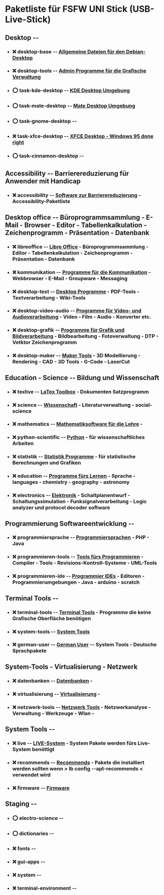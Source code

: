# Paketliste für FSFW UNI Stick (USB-Live-Stick)

##  Desktop  --

- ### :x:  desktop-base  -- [Allgemeine Dateien für den Debian-Desktop](../common_package-lists/desktop-base.md)

- ### :x:  desktop-tools  -- [Admin Programme für die Grafische Verwaltung](../common_package-lists/desktop-tools.md)

- ### :o:  task-kde-desktop  -- [KDE Desktop Umgebung](../common_package-lists/task-kde-desktop.md)

[//]: # ( gerd: schlägt mate als Desktop vor - benötigt weniger Ressourcen )
[//]: # ( beim testen ist mir aufgefallen: )
[//]: # ( - Images mit KDE-Desktop booten erst wenn die Speicheroption >> kvm -m 1024 << benutzt wird)
[//]: # ( - Images mit Mate-Desktop mit der Speicheroption >> kvm -m 256 <<, für Firefox scheint das aber zu wenig Speicher zu sein - dieser startet nicht - Last geht nach oben )
[//]: # ( - mit der Speicheroption -m 512 geht es gerade so )
[//]: # ( Bemerkung: es wird derzeit keine "Swap Partition" benutzt - sollte man darüber nachdenken ? )
- ### :o:  task-mate-desktop  -- [Mate Desktop Umgebung](../common_package-lists/task-mate-desktop.md)

- ### :o:  task-gnome-desktop  --

- ### :x:  task-xfce-desktop  -- [XFCE Desktop - Windows 95 done right](../common_package-lists/task-xfce-desktop.md)

- ### :o:  task-cinnamon-desktop  --

##  Accessibility  -- Barrierereduzierung für Anwender mit Handicap

- ### :x:  accessibility  -- [Software zur Barrierereduzierung](../common_package-lists/accessibility.md) - Accessibility-Paketliste


##  Desktop office  -- Büroprogrammsammlung - E-Mail - Browser - Editor - Tabellenkalkulation - Zeichenprogramm - Präsentation - Datenbank

- ### :x:  libreoffice  -- [Libre Office](../common_package-lists/libreoffice.md) - Büroprogrammsammlung - Editor - Tabellenkalkulation - Zeichenprogramm - Präsentation - Datenbank

- ### :x:  kommunikation  -- [Programme für die Kommunikation](../common_package-lists/kommunikation.md) - Webbrowser - E-Mail - Groupware - Messaging

- ### :x:  desktop-text  -- [Desktop Programme](../common_package-lists/desktop-text.md) - PDF-Tools - Textverarbeitung - Wiki-Tools

- ### :x:  desktop-video-audio  -- [Programme für Video- und Audioverarbeitung](../common_package-lists/desktop-video-audio.md) - Video - Film - Audio - Konverter etc.

- ### :x:  desktop-grafik  -- [Programme für Grafik und Bildverarbeitung](../common_package-lists/desktop-grafik.md) - Bildbearbeitung - Fotoverwaltung - DTP - Vetktor Zeichenprogramm

- ### :x:  desktop-maker  --  [Maker Tools](../common_package-lists/desktop-maker.md) -  3D Modellierung - Rendering - CAD - 3D Tools - G-Code - LaserCut


##  Education - Science  --  Bildung und Wissenschaft

- ### :x:  texlive  -- [LaTex Toolbox](../common_package-lists/texlive.md)  - Dokumenten Satzprogramm

- ### :x:  science  -- [Wissenschaft](../common_package-lists/science.md) - Literaturverwaltung - social-science

- ### :x:  mathematics  --  [Mathematiksoftware für die Lehre](../common_package-lists/mathematics.md) -

- ### :x:  python-scientific  --  [Python](../common_package-lists/python-scientific.md) - für wissenschaftliches Arbeiten

- ### :x:  statistik  --  [Statistik Programme](../common_package-lists/statistik.md) - für statistische Berechnungen und Grafiken

- ### :x:  education  -- [Programme fürs Lernen](../common_package-lists/education.md) - Sprache - languages - chemistry - geography - astronomy

- ### :x:  electronics  -- [Elektronik](../common_package-lists/electronics.md) - Schaltplanentwurf - Schaltungssimulation - Funksignalverarbeitung - Logic analyzer und protocol decoder software


##  Programmierung Softwareentwicklung  --

- ### :x:  programmiersprache  -- [Programmiersprachen](../common_package-lists/programmiersprache.md) - PHP - Java

- ### :x:  programmieren-tools  -- [Tools fürs Programmieren](../common_package-lists/programmieren-tools.md) - Compiler - Tools - Revisions-Kontroll-Systeme - UML-Tools

- ### :x:  programmieren-ide  --  [Programmier IDEs](../common_package-lists/programmieren-ide.md) - Editoren - Programmierumgebungen - Java - arduino - scratch


##  Terminal Tools  --

- ### :x:  terminal-tools  -- [Terminal Tools](../common_package-lists/terminal-tools.md) - Programme die keine Grafische Oberfläche benötigen

- ### :x:  system-tools  -- [System Tools](../common_package-lists/system-tools.md)

- ### :x:  german-user  -- [German User](../common_package-lists/german-user.md)  -- System Tools - Deutsche Sprachpakete


##  System-Tools - Virtualisierung - Netzwerk

- ### :x:  datenbanken  -- [Datenbanken](../common_package-lists/datenbanken.md) -

- ### :x:  virtualisierung  -- [Virtualisierung](../common_package-lists/virtualisierung.md) -

- ### :x:  netzwerk-tools  -- [Netzwerk Tools](../common_package-lists/netzwerk-tools.md) - Netzwerkanalyse - Verwaltung - Werkzeuge - Wlan -


##  System Tools  --

- ### :x:  live  -- [LIVE-System](../common_package-lists/live.md) - System Pakete werden fürs Live-System benöttigt

- ### :x:  recommends  -- [Recommends](../common_package-lists/recommends.md) - Pakete die installiert werden sollten wenn > lb config --apt-recommends < verwendet wird

- ### :x:  firmware  -- [Firmware](../common_package-lists/firmware.md)


##  Staging  --

- ### :o:  electro-science  -- [](../common_package-lists/electro-science.md)
- ### :o:  dictionaries  -- [](../common_package-lists/dictionaries.md)
- ### :x:  fonts  -- [](../common_package-lists/fonts.md)
- ### :x:  gui-apps  -- [](../common_package-lists/gui-apps.md)
- ### :x:  system  -- [](../common_package-lists/system.md)
- ### :x:  terminal-environment  -- [](../common_package-lists/terminal-environment.md)

